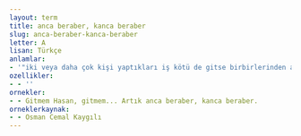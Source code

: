 ```yaml
---
layout: term
title: anca beraber, kanca beraber
slug: anca-beraber-kanca-beraber
letter: A
lisan: Türkçe
anlamlar:
- '"iki veya daha çok kişi yaptıkları iş kötü de gitse birbirlerinden ayrılmamalıdırlar" anlamında kullanılan bir söz'
ozellikler:
- - ''
ornekler:
- - Gitmem Hasan, gitmem... Artık anca beraber, kanca beraber.
orneklerkaynak:
- - Osman Cemal Kaygılı
---
```

